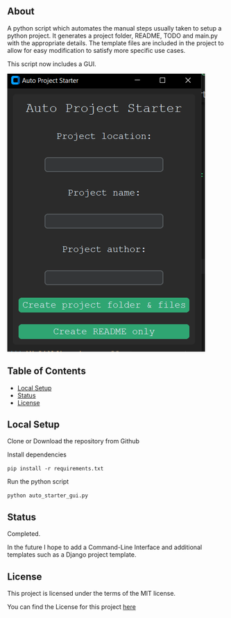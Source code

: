 ## About

A python script which automates the manual steps usually taken to setup a python project. It generates a project folder, README, TODO and main.py with the appropriate details. The template files are included in the project to allow for easy modification to satisfy more specific use cases.

This script now includes a GUI.

![Alt text](image.png)

## Table of Contents

- [Local Setup](#local-setup)
- [Status](#Status)
- [License](#license)

## Local Setup

Clone or Download the repository from Github

Install dependencies

`pip install -r requirements.txt`

Run the python script

`python auto_starter_gui.py`

## Status

Completed.

In the future I hope to add a Command-Line Interface and additional templates such as a Django project template.

## License

This project is licensed under the terms of the MIT license.

You can find the License for this project [here](LICENSE.md)